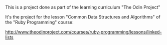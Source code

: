 This is a project done as part of the learning curriculum "The Odin Project"

It's the project for the lesson "Common Data Structures and Algorithms" of the "Ruby Programming" course:

http://www.theodinproject.com/courses/ruby-programming/lessons/linked-lists
